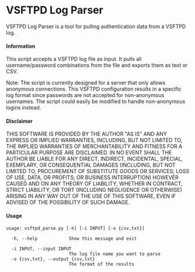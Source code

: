 # VSFTPD Log Parser

VSFTPD Log Parser is a tool for pulling authentication data from a VSFTPD log.

#### Information

This script accepts a VSFTPD log file as input. It pulls all username/password combinations from the file and exports them as text or CSV.

Note: The script is currently designed for a server that only allows anonymous connections. This VSFTPD configuration results in a specific log format since passwords are not accepted for non-anonymous usernames. The script could easily be modified to handle non-anonymous logins instead.

#### Disclaimer

THIS SOFTWARE IS PROVIDED BY THE AUTHOR "AS IS" AND ANY EXPRESS OR IMPLIED WARRANTIES, INCLUDING, BUT NOT LIMITED TO, THE IMPLIED WARRANTIES OF MERCHANTABILITY AND FITNESS FOR A PARTICULAR PURPOSE ARE DISCLAIMED. IN NO EVENT SHALL THE AUTHOR BE LIABLE FOR ANY DIRECT, INDIRECT, INCIDENTAL, SPECIAL, EXEMPLARY, OR CONSEQUENTIAL DAMAGES (INCLUDING, BUT NOT LIMITED TO, PROCUREMENT OF SUBSTITUTE GOODS OR SERVICES; LOSS OF USE, DATA, OR PROFITS; OR BUSINESS INTERRUPTION) HOWEVER CAUSED AND ON ANY THEORY OF LIABILITY, WHETHER IN CONTRACT, STRICT LIABILITY, OR TORT (INCLUDING NEGLIGENCE OR OTHERWISE) ARISING IN ANY WAY OUT OF THE USE OF THIS SOFTWARE, EVEN IF ADVISED OF THE POSSIBILITY OF SUCH DAMAGE.

#### Usage

```
usage: vsftpd_parse.py [-h] [-i INPUT] [-o {csv,txt}]

  -h, --help            Show this message and exit
                        
  -i INPUT, --input INPUT
                        The log file name you want to parse
  -o {csv,txt}, --output {csv,txt}
                        The format of the results
```